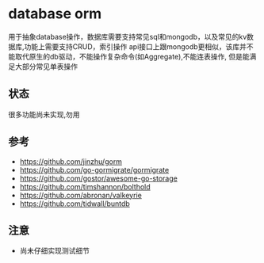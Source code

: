 # database orm

用于抽象database操作，数据库需要支持常见sql和mongodb，以及常见的kv数据库,功能上需要支持CRUD，索引操作
api接口上跟mongodb更相似，该库并不能取代原生的db驱动，不能操作复杂命令(如Aggregate),不能连表操作,
但是能满足大部分常见单表操作

## 状态

很多功能尚未实现,勿用

## 参考

- https://github.com/jinzhu/gorm
- https://github.com/go-gormigrate/gormigrate
- https://github.com/gostor/awesome-go-storage  
- https://github.com/timshannon/bolthold  
- https://github.com/abronan/valkeyrie  
- https://github.com/tidwall/buntdb  

## 注意

- 尚未仔细实现测试细节
